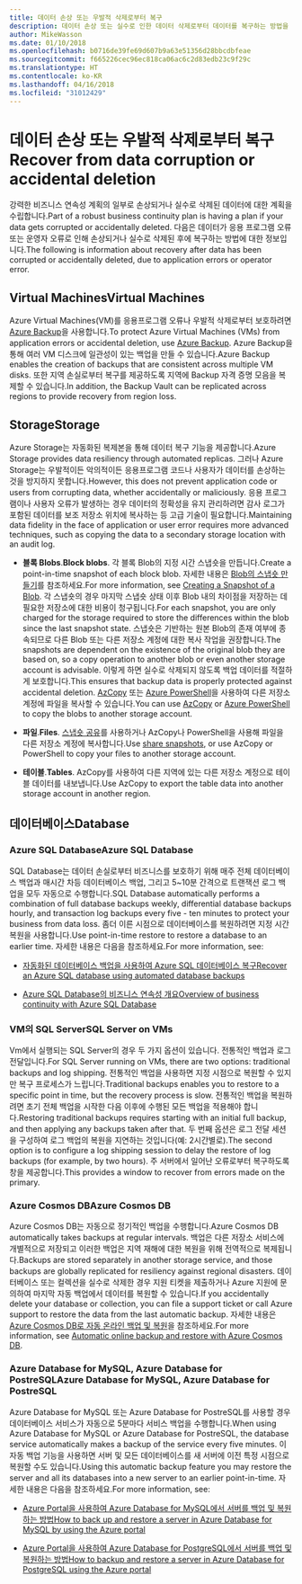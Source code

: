 ```yaml
---
title: 데이터 손상 또는 우발적 삭제로부터 복구
description: 데이터 손상 또는 실수로 인한 데이터 삭제로부터 데이터를 복구하는 방법을 이해하고 재해 복구에 대한 계획 뿐만 아니라 복원력 있고 항상 사용 가능한 내결함성 응용 프로그램을 설계하는 방법에 대한 문서입니다.
author: MikeWasson
ms.date: 01/10/2018
ms.openlocfilehash: b0716de39fe69d607b9a63e51356d28bbcdbfeae
ms.sourcegitcommit: f665226cec96ec818ca06ac6c2d83edb23c9f29c
ms.translationtype: HT
ms.contentlocale: ko-KR
ms.lasthandoff: 04/16/2018
ms.locfileid: "31012429"
---
```

# <a name="recover-from-data-corruption-or-accidental-deletion"></a><span data-ttu-id="0ecdd-103">데이터 손상 또는 우발적 삭제로부터 복구</span><span class="sxs-lookup"><span data-stu-id="0ecdd-103">Recover from data corruption or accidental deletion</span></span> 

<span data-ttu-id="0ecdd-104">강력한 비즈니스 연속성 계획의 일부로 손상되거나 실수로 삭제된 데이터에 대한 계획을 수립합니다.</span><span class="sxs-lookup"><span data-stu-id="0ecdd-104">Part of a robust business continuity plan is having a plan if your data gets corrupted or accidentally deleted.</span></span> <span data-ttu-id="0ecdd-105">다음은 데이터가 응용 프로그램 오류 또는 운영자 오류로 인해 손상되거나 실수로 삭제된 후에 복구하는 방법에 대한 정보입니다.</span><span class="sxs-lookup"><span data-stu-id="0ecdd-105">The following is information about recovery after data has been corrupted or accidentally deleted, due to application errors or operator error.</span></span>

## <a name="virtual-machines"></a><span data-ttu-id="0ecdd-106">Virtual Machines</span><span class="sxs-lookup"><span data-stu-id="0ecdd-106">Virtual Machines</span></span>

<span data-ttu-id="0ecdd-107">Azure Virtual Machines(VM)를 응용프로그램 오류나 우발적 삭제로부터 보호하려면 [Azure Backup](/azure/backup/)을 사용합니다.</span><span class="sxs-lookup"><span data-stu-id="0ecdd-107">To protect Azure Virtual Machines (VMs) from application errors or accidental deletion, use [Azure Backup](/azure/backup/).</span></span> <span data-ttu-id="0ecdd-108">Azure Backup을 통해 여러 VM 디스크에 일관성이 있는 백업을 만들 수 있습니다.</span><span class="sxs-lookup"><span data-stu-id="0ecdd-108">Azure Backup enables the creation of backups that are consistent across multiple VM disks.</span></span> <span data-ttu-id="0ecdd-109">또한 지역 손실로부터 복구를 제공하도록 지역에 Backup 자격 증명 모음을 복제할 수 있습니다.</span><span class="sxs-lookup"><span data-stu-id="0ecdd-109">In addition, the Backup Vault can be replicated across regions to provide recovery from region loss.</span></span>

## <a name="storage"></a><span data-ttu-id="0ecdd-110">Storage</span><span class="sxs-lookup"><span data-stu-id="0ecdd-110">Storage</span></span>

<span data-ttu-id="0ecdd-111">Azure Storage는 자동화된 복제본을 통해 데이터 복구 기능을 제공합니다.</span><span class="sxs-lookup"><span data-stu-id="0ecdd-111">Azure Storage provides data resiliency through automated replicas.</span></span> <span data-ttu-id="0ecdd-112">그러나 Azure Storage는 우발적이든 악의적이든 응용프로그램 코드나 사용자가 데이터를 손상하는 것을 방지하지 못합니다.</span><span class="sxs-lookup"><span data-stu-id="0ecdd-112">However, this does not prevent application code or users from corrupting data, whether accidentally or maliciously.</span></span> <span data-ttu-id="0ecdd-113">응용 프로그램이나 사용자 오류가 발생하는 경우 데이터의 정확성을 유지 관리하려면 감사 로그가 포함된 데이터를 보조 저장소 위치에 복사하는 등 고급 기술이 필요합니다.</span><span class="sxs-lookup"><span data-stu-id="0ecdd-113">Maintaining data fidelity in the face of application or user error requires more advanced techniques, such as copying the data to a secondary storage location with an audit log.</span></span> 

- <span data-ttu-id="0ecdd-114">**블록 Blobs**.</span><span class="sxs-lookup"><span data-stu-id="0ecdd-114">**Block blobs**.</span></span> <span data-ttu-id="0ecdd-115">각 블록 Blob의 지정 시간 스냅숏을 만듭니다.</span><span class="sxs-lookup"><span data-stu-id="0ecdd-115">Create a point-in-time snapshot of each block blob.</span></span> <span data-ttu-id="0ecdd-116">자세한 내용은 [Blob의 스냅숏 만들기](/rest/api/storageservices/creating-a-snapshot-of-a-blob)를 참조하세요.</span><span class="sxs-lookup"><span data-stu-id="0ecdd-116">For more information, see [Creating a Snapshot of a Blob](/rest/api/storageservices/creating-a-snapshot-of-a-blob).</span></span> <span data-ttu-id="0ecdd-117">각 스냅숏의 경우 마지막 스냅숏 상태 이후 Blob 내의 차이점을 저장하는 데 필요한 저장소에 대한 비용이 청구됩니다.</span><span class="sxs-lookup"><span data-stu-id="0ecdd-117">For each snapshot, you are only charged for the storage required to store the differences within the blob since the last snapshot state.</span></span> <span data-ttu-id="0ecdd-118">스냅숏은 기반하는 원본 Blob의 존재 여부에 종속되므로 다른 Blob 또는 다른 저장소 계정에 대한 복사 작업을 권장합니다.</span><span class="sxs-lookup"><span data-stu-id="0ecdd-118">The snapshots are dependent on the existence of the original blob they are based on, so a copy operation to another blob or even another storage account is advisable.</span></span> <span data-ttu-id="0ecdd-119">이렇게 하면 실수로 삭제되지 않도록 백업 데이터를 적절하게 보호합니다.</span><span class="sxs-lookup"><span data-stu-id="0ecdd-119">This ensures that backup data is properly protected against accidental deletion.</span></span> <span data-ttu-id="0ecdd-120">[AzCopy](/azure/storage/common/storage-use-azcopy) 또는 [Azure PowerShell](/azure/storage/common/storage-powershell-guide-full)을 사용하여 다른 저장소 계정에 파일을 복사할 수 있습니다.</span><span class="sxs-lookup"><span data-stu-id="0ecdd-120">You can use [AzCopy](/azure/storage/common/storage-use-azcopy) or [Azure PowerShell](/azure/storage/common/storage-powershell-guide-full) to copy the blobs to another storage account.</span></span>

- <span data-ttu-id="0ecdd-121">**파일**.</span><span class="sxs-lookup"><span data-stu-id="0ecdd-121">**Files**.</span></span> <span data-ttu-id="0ecdd-122">[스냅숏 공유](/azure/storage/files/storage-snapshots-files)를 사용하거나 AzCopy나 PowerShell을 사용해 파일을 다른 저장소 계정에 복사합니다.</span><span class="sxs-lookup"><span data-stu-id="0ecdd-122">Use [share snapshots](/azure/storage/files/storage-snapshots-files), or use AzCopy or PowerShell to copy your files to another storage account.</span></span>

- <span data-ttu-id="0ecdd-123">**테이블**.</span><span class="sxs-lookup"><span data-stu-id="0ecdd-123">**Tables**.</span></span> <span data-ttu-id="0ecdd-124">AzCopy를 사용하여 다른 지역에 있는 다른 저장소 계정으로 테이블 데이터를 내보냅니다.</span><span class="sxs-lookup"><span data-stu-id="0ecdd-124">Use AzCopy to export the table data into another storage account in another region.</span></span>

## <a name="database"></a><span data-ttu-id="0ecdd-125">데이터베이스</span><span class="sxs-lookup"><span data-stu-id="0ecdd-125">Database</span></span>

### <a name="azure-sql-database"></a><span data-ttu-id="0ecdd-126">Azure SQL Database</span><span class="sxs-lookup"><span data-stu-id="0ecdd-126">Azure SQL Database</span></span> 

<span data-ttu-id="0ecdd-127">SQL Database는 데이터 손실로부터 비즈니스를 보호하기 위해 매주 전체 데이터베이스 백업과 매시간 차등 데이터베이스 백업, 그리고 5~10분 간격으로 트랜잭션 로그 백업을 모두 자동으로 수행합니다.</span><span class="sxs-lookup"><span data-stu-id="0ecdd-127">SQL Database automatically performs a combination of full database backups weekly, differential database backups hourly, and transaction log backups every five - ten minutes to protect your business from data loss.</span></span> <span data-ttu-id="0ecdd-128">좀더 이른 시점으로 데이터베이스를 복원하려면 지정 시간 복원을 사용합니다.</span><span class="sxs-lookup"><span data-stu-id="0ecdd-128">Use point-in-time restore to restore a database to an earlier time.</span></span> <span data-ttu-id="0ecdd-129">자세한 내용은 다음을 참조하세요.</span><span class="sxs-lookup"><span data-stu-id="0ecdd-129">For more information, see:</span></span>

- [<span data-ttu-id="0ecdd-130">자동화된 데이터베이스 백업을 사용하여 Azure SQL 데이터베이스 복구</span><span class="sxs-lookup"><span data-stu-id="0ecdd-130">Recover an Azure SQL database using automated database backups</span></span>](/azure/sql-database/sql-database-recovery-using-backups)

- [<span data-ttu-id="0ecdd-131">Azure SQL Database의 비즈니스 연속성 개요</span><span class="sxs-lookup"><span data-stu-id="0ecdd-131">Overview of business continuity with Azure SQL Database</span></span>](/azure/sql-database/sql-database-business-continuity)

### <a name="sql-server-on-vms"></a><span data-ttu-id="0ecdd-132">VM의 SQL Server</span><span class="sxs-lookup"><span data-stu-id="0ecdd-132">SQL Server on VMs</span></span>

<span data-ttu-id="0ecdd-133">Vm에서 실행되는 SQL Server의 경우 두 가지 옵션이 있습니다. 전통적인 백업과 로그 전달입니다.</span><span class="sxs-lookup"><span data-stu-id="0ecdd-133">For SQL Server running on VMs, there are two options: traditional backups and log shipping.</span></span> <span data-ttu-id="0ecdd-134">전통적인 백업을 사용하면 지정 시점으로 복원할 수 있지만 복구 프로세스가 느립니다.</span><span class="sxs-lookup"><span data-stu-id="0ecdd-134">Traditional backups enables you to restore to a specific point in time, but the recovery process is slow.</span></span> <span data-ttu-id="0ecdd-135">전통적인 백업을 복원하려면 초기 전체 백업을 시작한 다음 이후에 수행된 모든 백업을 적용해야 합니다.</span><span class="sxs-lookup"><span data-stu-id="0ecdd-135">Restoring traditional backups requires starting with an initial full backup, and then applying any backups taken after that.</span></span> <span data-ttu-id="0ecdd-136">두 번째 옵션은 로그 전달 세션을 구성하여 로그 백업의 복원을 지연하는 것입니다(예: 2시간별로).</span><span class="sxs-lookup"><span data-stu-id="0ecdd-136">The second option is to configure a log shipping session to delay the restore of log backups (for example, by two hours).</span></span> <span data-ttu-id="0ecdd-137">주 서버에서 일어난 오류로부터 복구하도록 창을 제공합니다.</span><span class="sxs-lookup"><span data-stu-id="0ecdd-137">This provides a window to recover from errors made on the primary.</span></span>

### <a name="azure-cosmos-db"></a><span data-ttu-id="0ecdd-138">Azure Cosmos DB</span><span class="sxs-lookup"><span data-stu-id="0ecdd-138">Azure Cosmos DB</span></span>

<span data-ttu-id="0ecdd-139">Azure Cosmos DB는 자동으로 정기적인 백업을 수행합니다.</span><span class="sxs-lookup"><span data-stu-id="0ecdd-139">Azure Cosmos DB automatically takes backups at regular intervals.</span></span> <span data-ttu-id="0ecdd-140">백업은 다른 저장소 서비스에 개별적으로 저장되고 이러한 백업은 지역 재해에 대한 복원을 위해 전역적으로 복제됩니다.</span><span class="sxs-lookup"><span data-stu-id="0ecdd-140">Backups are stored separately in another storage service, and those backups are globally replicated for resiliency against regional disasters.</span></span> <span data-ttu-id="0ecdd-141">데이터베이스 또는 컬렉션을 실수로 삭제한 경우 지원 티켓을 제출하거나 Azure 지원에 문의하여 마지막 자동 백업에서 데이터를 복원할 수 있습니다.</span><span class="sxs-lookup"><span data-stu-id="0ecdd-141">If you accidentally delete your database or collection, you can file a support ticket or call Azure support to restore the data from the last automatic backup.</span></span> <span data-ttu-id="0ecdd-142">자세한 내용은 [Azure Cosmos DB로 자동 온라인 백업 및 복원](/azure/cosmos-db/online-backup-and-restore)을 참조하세요.</span><span class="sxs-lookup"><span data-stu-id="0ecdd-142">For more information, see [Automatic online backup and restore with Azure Cosmos DB](/azure/cosmos-db/online-backup-and-restore).</span></span>

### <a name="azure-database-for-mysql-azure-database-for-postresql"></a><span data-ttu-id="0ecdd-143">Azure Database for MySQL, Azure Database for PostreSQL</span><span class="sxs-lookup"><span data-stu-id="0ecdd-143">Azure Database for MySQL, Azure Database for PostreSQL</span></span>

<span data-ttu-id="0ecdd-144">Azure Database for MySQL 또는 Azure Database for PostreSQL를 사용할 경우 데이터베이스 서비스가 자동으로 5분마다 서비스 백업을 수행합니다.</span><span class="sxs-lookup"><span data-stu-id="0ecdd-144">When using Azure Database for MySQL or Azure Database for PostreSQL, the database service automatically makes a backup of the service every five minutes.</span></span> <span data-ttu-id="0ecdd-145">이 자동 백업 기능을 사용하면 서버 및 모든 데이터베이스를 새 서버에 이전 특정 시점으로 복원할 수도 있습니다.</span><span class="sxs-lookup"><span data-stu-id="0ecdd-145">Using this automatic backup feature you may restore the server and all its databases into a new server to an earlier point-in-time.</span></span> <span data-ttu-id="0ecdd-146">자세한 내용은 다음을 참조하세요.</span><span class="sxs-lookup"><span data-stu-id="0ecdd-146">For more information, see:</span></span>

- [<span data-ttu-id="0ecdd-147">Azure Portal을 사용하여 Azure Database for MySQL에서 서버를 백업 및 복원하는 방법</span><span class="sxs-lookup"><span data-stu-id="0ecdd-147">How to back up and restore a server in Azure Database for MySQL by using the Azure portal</span></span>](/azure/mysql/howto-restore-server-portal)

- [<span data-ttu-id="0ecdd-148">Azure Portal을 사용하여 Azure Database for PostgreSQL에서 서버를 백업 및 복원하는 방법</span><span class="sxs-lookup"><span data-stu-id="0ecdd-148">How to backup and restore a server in Azure Database for PostgreSQL using the Azure portal</span></span>](/azure/postgresql/howto-restore-server-portal)

